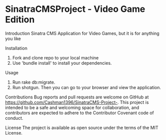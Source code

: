 # SinatraCMSProject - Video Game Edition

Introduction 
Sinatra CMS Application for Video Games, but it is for anything you like

Installation

1) Fork and clone repo to your local machine
2) Use 'bundle install' to install your dependencies.

Usage
1) Run rake db:migrate.
2) Run shotgun. Then you can go to your browser and view the application.


Contributions
Bug reports and pull requests are welcome on GitHub at https://github.com/Cashman1396/SinatraCMS-Project-. This project is intended to be a safe and welcoming space for collaboration, and contributors are expected to adhere to the Contributor Covenant code of conduct.

License
The project is available as open source under the terms of the MIT License.

